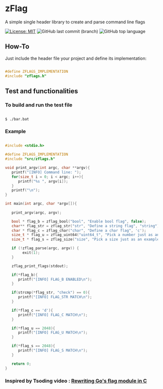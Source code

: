 # zFlag
 A simple single header library to create and parse command line flags

[![License: MIT](https://img.shields.io/badge/License-MIT-yellow.svg)](https://opensource.org/licenses/MIT)
![GitHub last commit (branch)](https://img.shields.io/github/last-commit/zLouis043/zFlag/main)
![GitHub top language](https://img.shields.io/github/languages/top/zLouis043/zFlag)

## How-To
Just include the header file your project and define its implementation: 

```c

#define ZFLAGS_IMPLEMENTATION
#include "zflags.h"

```

## Test and functionalities 

### To build and run the test file

```console

$ ./bar.bat 

```

### Example 

```c

#include <stdio.h>

#define ZFLAGS_IMPLEMENTATION
#include "src/zflags.h"

void print_argv(int argc, char **argv){
   printf("[INFO] Command line: ");
   for(size_t i = 0; i < argc; i++){
      printf("%s ", argv[i]);
   }
   printf("\n");
}

int main(int argc, char *argv[]){
   
   print_argv(argc, argv);

   bool * flag_b = zflag_bool("bool", "Enable bool flag", false);
   char** flag_str = zflag_str("str", "Define a string flag", "string");
   char * flag_c = zflag_char("char", "Define a char flag", 'c');
   size_t * flag_u = zflag_uint64("uint64_t", "Pick a number just as an example", 1024);
   size_t * flag_s = zflag_size("size", "Pick a size just as an example", 1024);

   if (!zflag_parse(argc, argv)) {
        exit(1);
   }

   zflag_print_flags(stdout);

   if(*flag_b){
      printf("[INFO] FLAG_B ENABLED\n");
   } 

   if(strcmp(*flag_str, "check") == 0){
      printf("[INFO] FLAG_STR MATCH\n");
   } 

   if(*flag_c == 'd'){
      printf("[INFO] FLAG_C MATCH\n");
   } 

   if(*flag_u == 2048){
      printf("[INFO] FLAG_U MATCH\n");
   }

   if(*flag_s == 2048){
      printf("[INFO] FLAG_S MATCH\n");
   } 

   return 0; 
}
```
### Inspired by Tsoding video : [Rewriting Go's flag module in C](https://www.youtube.com/watch?v=mpqaQIrVgew&list=PLx1jQleRF4M5LAPzIBgGzOzNRwoJRClXA&index=2&t=7223s)
